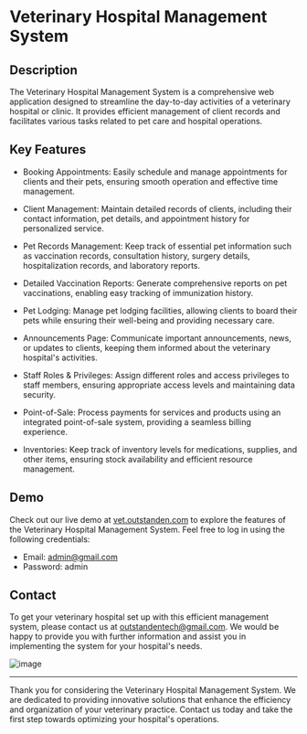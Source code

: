 # Veterinary Hospital Management System

## Description

The Veterinary Hospital Management System is a comprehensive web application designed to streamline the day-to-day activities of a veterinary hospital or clinic. It provides efficient management of client records and facilitates various tasks related to pet care and hospital operations.

## Key Features

- Booking Appointments: Easily schedule and manage appointments for clients and their pets, ensuring smooth operation and effective time management.

- Client Management: Maintain detailed records of clients, including their contact information, pet details, and appointment history for personalized service.

- Pet Records Management: Keep track of essential pet information such as vaccination records, consultation history, surgery details, hospitalization records, and laboratory reports.

- Detailed Vaccination Reports: Generate comprehensive reports on pet vaccinations, enabling easy tracking of immunization history.

- Pet Lodging: Manage pet lodging facilities, allowing clients to board their pets while ensuring their well-being and providing necessary care.

- Announcements Page: Communicate important announcements, news, or updates to clients, keeping them informed about the veterinary hospital's activities.

- Staff Roles & Privileges: Assign different roles and access privileges to staff members, ensuring appropriate access levels and maintaining data security.

- Point-of-Sale: Process payments for services and products using an integrated point-of-sale system, providing a seamless billing experience.

- Inventories: Keep track of inventory levels for medications, supplies, and other items, ensuring stock availability and efficient resource management.

## Demo

Check out our live demo at [vet.outstanden.com](https://vet.outstanden.com) to explore the features of the Veterinary Hospital Management System. Feel free to log in using the following credentials:

- Email: admin@gmail.com
- Password: admin

## Contact

To get your veterinary hospital set up with this efficient management system, please contact us at outstandentech@gmail.com. We would be happy to provide you with further information and assist you in implementing the system for your hospital's needs.

![image](https://user-images.githubusercontent.com/113293972/222834778-242d3b61-8736-449f-8610-99a470e75e14.png)

---

Thank you for considering the Veterinary Hospital Management System. We are dedicated to providing innovative solutions that enhance the efficiency and organization of your veterinary practice. Contact us today and take the first step towards optimizing your hospital's operations.
